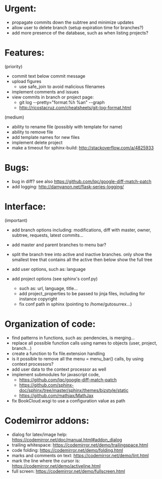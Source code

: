 # Urgent:

  - propagate commits down the subtree and minimize updates
  - allow user to delete branch (setup expiration time for branches?)
  - add more presence of the database, such as when listing projects?

# Features:

  (priority)
  - commit text below commit message
  - upload figures
    - use safe_join to avoid malicious filenames
  - implement comments and issues
  - view commits in branch or project page:
    - git log --pretty="format:%h %an" --graph
    - http://ricostacruz.com/cheatsheets/git-log-format.html

  (medium)
  - ability to rename file (possibly with template for name)
  - ability to remove file
  - add template names for new files
  - implement delete project
  - make a timeout for sphinx-build: http://stackoverflow.com/a/4825933

# Bugs:

  - bug in diff? see also https://github.com/lqc/google-diff-match-patch
  - add logging: http://damyanon.net/flask-series-logging/

# Interface:

  (important)
  - add branch options including:
    modifications, diff with master, owner, subtree, requests, latest commits...

  - add master and parent branches to menu bar?
  - split the branch tree into active and inactive branches.
    only show the smallest tree that contains all the active
    then below show the full tree

  - add user options, such as: language
  - add project options  (see sphinx's conf.py)
    - such as: url, language, title...
    - add project_properties to be passed to jinja files, including for instance copyright
    - fix conf path in sphinx (pointing to /home/gutosurrex...)

# Organization of code:

  - find patterns in functions, such as: pendencies, is merging...
  - replace all possible function calls using names to objects (user, project, branch...)
  - create a function to fix file.extension handling
  - is it possible to remove all the menu = menu_bar() calls, by using context processors?
  - add user data to the context processor as well
  - implement submodules for javascript code,
    - https://github.com/lqc/google-diff-match-patch
    - https://github.com/sphinx-doc/sphinx/tree/master/sphinx/themes/bizstyle/static
    - https://github.com/mathjax/MathJax
  - fix BookCloud.wsgi to use a configuration value as path

# Codemirror addons:

  - dialog for latex/image help: https://codemirror.net/doc/manual.html#addon_dialog
  - trailing whitespace: https://codemirror.net/demo/trailingspace.html
  - code folding: https://codemirror.net/demo/folding.html
  - marks and comments on text: https://codemirror.net/demo/lint.html
  - mark the line where the cursor is: https://codemirror.net/demo/activeline.html
  - full screen: https://codemirror.net/demo/fullscreen.html



